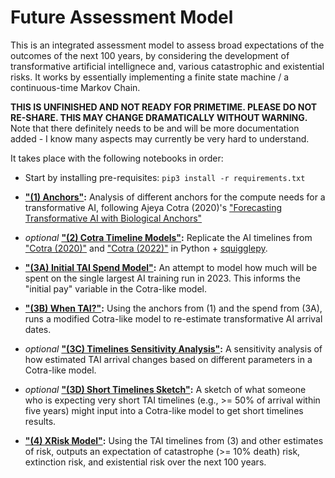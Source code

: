 # Future Assessment Model

This is an integrated assessment model to assess broad expectations of the outcomes of the next 100 years, by considering the development of transformative artificial intellignece and, various catastrophic and existential risks. It works by essentially implementing a finite state machine / a continuous-time Markov Chain.

**THIS IS UNFINISHED AND NOT READY FOR PRIMETIME. PLEASE DO NOT RE-SHARE. THIS MAY CHANGE DRAMATICALLY WITHOUT WARNING.** Note that there definitely needs to be and will be more documentation added - I know many aspects may currently be very hard to understand.

It takes place with the following notebooks in order:

* Start by installing pre-requisites: `pip3 install -r requirements.txt`

* **["(1) Anchors"]((1)%20Anchors.ipynb):** Analysis of different anchors for the compute needs for a transformative AI, following Ajeya Cotra (2020)'s ["Forecasting Transformative AI with Biological Anchors"](https://www.lesswrong.com/posts/KrJfoZzpSDpnrv9va/draft-report-on-ai-timelines)

* _optional_ **["(2) Cotra Timeline Models"]((2)%20Cotra%20Timeline%20Models.ipynb):** Replicate the AI timelines from ["Cotra (2020)"](https://www.lesswrong.com/posts/KrJfoZzpSDpnrv9va/draft-report-on-ai-timelines) and ["Cotra (2022)"](https://www.lesswrong.com/posts/AfH2oPHCApdKicM4m/two-year-update-on-my-personal-ai-timelines) in Python + [squigglepy](https://github.com/rethinkpriorities/squigglepy).

* **["(3A) Initial TAI Spend Model"]((3A)%20Initial%20TAI%20Spend%20Model.ipynb):** An attempt to model how much will be spent on the single largest AI training run in 2023. This informs the "initial pay" variable in the Cotra-like model.

* **["(3B) When TAI?"]((3B)%20When%20TAI%3F.ipynb):** Using the anchors from (1) and the spend from (3A), runs a modified Cotra-like model to re-estimate transformative AI arrival dates.

* _optional_ **["(3C) Timelines Sensitivity Analysis"]((3C)%20Timelines%20Sensitivity%20Analysis.ipynb):** A sensitivity analysis of how estimated TAI arrival changes based on different parameters in a Cotra-like model.

* _optional_ **["(3D) Short Timelines Sketch"]((3D)%20Short%20Timelines%20Sketch.ipynb):** A sketch of what someone who is expecting very short TAI timelines (e.g., >= 50% of arrival within five years) might input into a Cotra-like model to get short timelines results.

* **["(4) XRisk Model"]((4)%20XRisk%20Model.ipynb):** Using the TAI timelines from (3) and other estimates of risk, outputs an expectation of catastrophe (>= 10% death) risk, extinction risk, and existential risk over the next 100 years.
